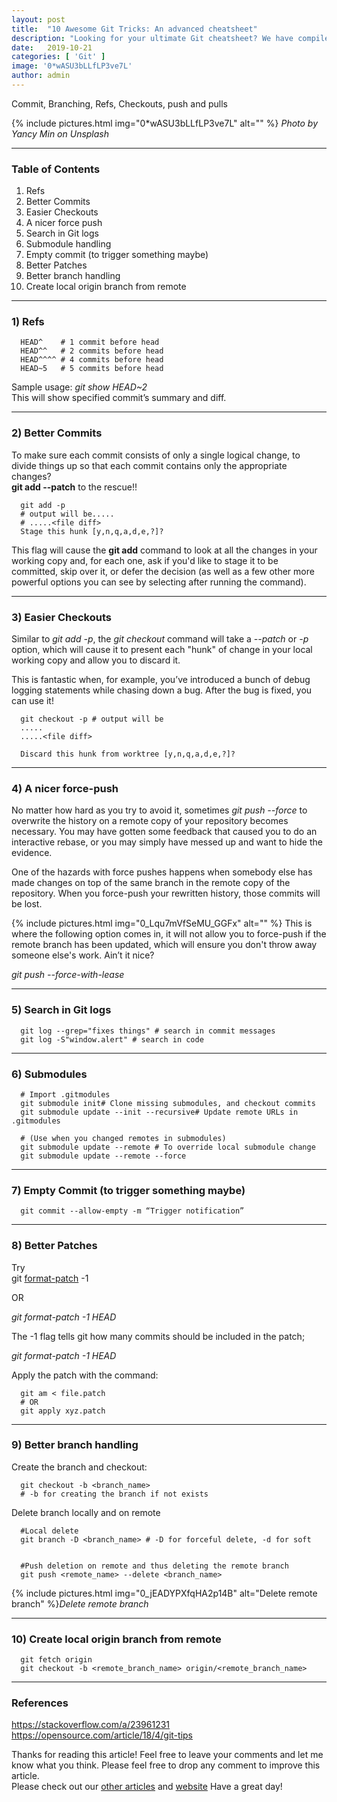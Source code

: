 ```yaml
---
layout:	post
title:	"10 Awesome Git Tricks: An advanced cheatsheet"
description: "Looking for your ultimate Git cheatsheet? We have compiled for you the most used advanced Git cheat sheet and best practices, that can make you 10x faster. Let's dive into it..."
date:	2019-10-21
categories: [ 'Git' ]
image: '0*wASU3bLLfLP3ve7L'
author: admin
---
```


  Commit, Branching, Refs, Checkouts, push and pulls

{% include pictures.html img="0*wASU3bLLfLP3ve7L" alt="" %}
*Photo by Yancy Min on Unsplash*

***
### Table of Contents

1) Refs  
2) Better Commits  
3) Easier Checkouts  
4) A nicer force push  
5) Search in Git logs  
6) Submodule handling  
7) Empty commit (to trigger something maybe)  
8) Better Patches  
9) Better branch handling  
10) Create local origin branch from remote

***

### 1) Refs
```
  HEAD^    # 1 commit before head  
  HEAD^^   # 2 commits before head  
  HEAD^^^^ # 4 commits before head  
  HEAD~5   # 5 commits before head
```
Sample usage: *git show HEAD~2*   
This will show specified commit’s summary and diff.

***

### 2) Better Commits

To make sure each commit consists of only a single logical change, to divide things up so that each commit contains only the appropriate changes?   
**git add --patch** to the rescue!!
```
  git add -p
  # output will be.....
  # .....<file diff>
  Stage this hunk [y,n,q,a,d,e,?]?
```
This flag will cause the **git add** command to look at all the changes in your working copy and, for each one, ask if you'd like to stage it to be committed, skip over it, or defer the decision (as well as a few other more powerful options you can see by selecting after running the command).

***

### 3) Easier Checkouts

Similar to *git add -p*, the *git checkout* command will take a *--patch* or *-p* option, which will cause it to present each "hunk" of change in your local working copy and allow you to discard it.

This is fantastic when, for example, you’ve introduced a bunch of debug logging statements while chasing down a bug. After the bug is fixed, you can use it!
```
  git checkout -p # output will be  
  .....  
  .....<file diff>

  Discard this hunk from worktree [y,n,q,a,d,e,?]?
```
***

### 4) A nicer force-push

No matter how hard as you try to avoid it, sometimes *git push --force* to overwrite the history on a remote copy of your repository becomes necessary. You may have gotten some feedback that caused you to do an interactive rebase, or you may simply have messed up and want to hide the evidence.

One of the hazards with force pushes happens when somebody else has made changes on top of the same branch in the remote copy of the repository. When you force-push your rewritten history, those commits will be lost.

{% include pictures.html img="0_Lqu7mVfSeMU_GGFx" alt="" %}
This is where the following option comes in, it will not allow you to force-push if the remote branch has been updated, which will ensure you don't throw away someone else's work. Ain’t it nice?

*git push --force-with-lease*

***

### 5) Search in Git logs
```
  git log --grep="fixes things" # search in commit messages  
  git log -S"window.alert" # search in code
```
***

### 6) Submodules
```
  # Import .gitmodules  
  git submodule init# Clone missing submodules, and checkout commits  
  git submodule update --init --recursive# Update remote URLs in .gitmodules  

  # (Use when you changed remotes in submodules)  
  git submodule update --remote # To override local submodule change  
  git submodule update --remote --force
```
***

### 7) Empty Commit (to trigger something maybe)
```
  git commit --allow-empty -m “Trigger notification”
```
***
### 8) Better Patches

Try  
git [format-patch](https://www.kernel.org/pub/software/scm/git/docs/git-format-patch.html) -1 <sha>

OR

*git format-patch -1 HEAD*

The -1 flag tells git how many commits should be included in the patch;

*git format-patch -1 HEAD*

Apply the patch with the command:
```shell
  git am < file.patch  
  # OR  
  git apply xyz.patch
```
***

### 9) Better branch handling

Create the branch and checkout:
```
  git checkout -b <branch_name>   
  # -b for creating the branch if not exists
```
Delete branch locally and on remote

```
  #Local delete  
  git branch -D <branch_name> # -D for forceful delete, -d for soft


  #Push deletion on remote and thus deleting the remote branch  
  git push <remote_name> --delete <branch_name>
```

{% include pictures.html img="0_jEADYPXfqHA2p14B" alt="Delete remote branch" %}*Delete remote branch*

***

### 10) Create local origin branch from remote
```
  git fetch origin  
  git checkout -b <remote_branch_name> origin/<remote_branch_name>
```
***

### References

<https://stackoverflow.com/a/23961231>  
<https://opensource.com/article/18/4/git-tips>

Thanks for reading this article! Feel free to leave your comments and let me know what you think. Please feel free to drop any comment to improve this article.  
Please check out our [other articles](https://techmunching.com) and [website](https://techmunching.com) Have a great day!

  